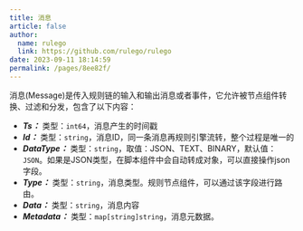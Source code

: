 ```yaml
---
title: 消息
article: false
author: 
  name: rulego
  link: https://github.com/rulego/rulego
date: 2023-09-11 18:14:59
permalink: /pages/8ee82f/
---
```

消息(Message)是传入规则链的输入和输出消息或者事件，它允许被节点组件转换、过滤和分发，包含了以下内容：

- ***Ts：*** 类型：`int64`，消息产生的时间戳
- ***Id：*** 类型：`string`，消息ID，同一条消息再规则引擎流转，整个过程是唯一的
- ***DataType：***  类型：`string`，取值：JSON、TEXT、BINARY，默认值：`JSON`。如果是JSON类型，在脚本组件中会自动转成对象，可以直接操作json字段。
- ***Type：*** 类型：`string`，消息类型。规则节点组件，可以通过该字段进行路由。
- ***Data：*** 类型：`string`，消息内容
- ***Metadata：*** 类型：`map[string]string`，消息元数据。